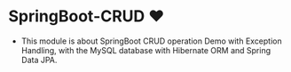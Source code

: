 # SpringBoot-CRUD ❤️

- This module is about SpringBoot CRUD operation Demo with Exception Handling, with the MySQL database with Hibernate ORM and Spring Data JPA.
